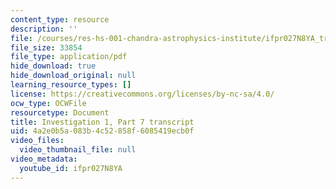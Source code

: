 ```yaml
---
content_type: resource
description: ''
file: /courses/res-hs-001-chandra-astrophysics-institute/ifpr027N8YA_transcript.pdf
file_size: 33854
file_type: application/pdf
hide_download: true
hide_download_original: null
learning_resource_types: []
license: https://creativecommons.org/licenses/by-nc-sa/4.0/
ocw_type: OCWFile
resourcetype: Document
title: Investigation 1, Part 7 transcript
uid: 4a2e0b5a-083b-4c52-858f-6085419ecb0f
video_files:
  video_thumbnail_file: null
video_metadata:
  youtube_id: ifpr027N8YA
---
```

